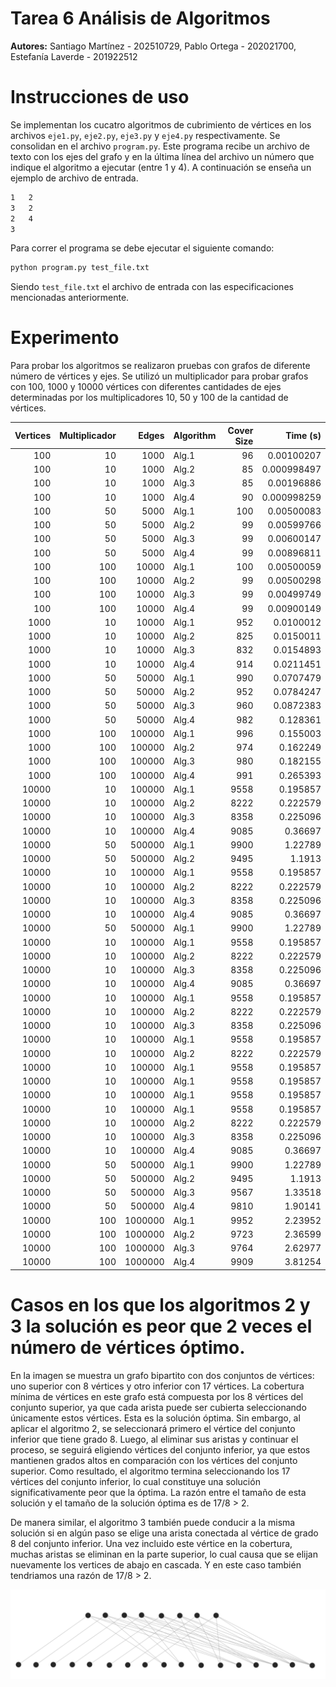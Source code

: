 # Tarea 6 Análisis de Algoritmos
**Autores:** Santiago Martínez - 202510729, Pablo Ortega - 202021700, Estefanía Laverde - 201922512

# Instrucciones de uso

Se implementan los cucatro algoritmos de cubrimiento de vértices en los archivos `eje1.py`, `eje2.py`, `eje3.py` y `eje4.py` respectivamente. Se consolidan en el archivo `program.py`. Este programa recibe un archivo de texto con los ejes del grafo y en la última línea del archivo un número que indique el algoritmo a ejecutar (entre 1 y 4). A continuación se enseña un ejemplo de archivo de entrada.

```bash
1	2
3	2
2   4
3
```

Para correr el programa se debe ejecutar el siguiente comando:

```bash
python program.py test_file.txt
```
Siendo `test_file.txt` el archivo de entrada con las especificaciones mencionadas anteriormente.

# Experimento
Para probar los algoritmos se realizaron pruebas con grafos de diferente número de vértices y ejes. Se utilizó un multiplicador para probar grafos con 100, 1000 y 10000 vértices con diferentes cantidades de ejes determinadas por los multiplicadores 10, 50 y 100 de la cantidad de vértices.

|   Vertices |   Multiplicador |   Edges | Algorithm   |   Cover Size |    Time (s) |
|-----------:|----------------:|--------:|:------------|-------------:|------------:|
|        100 |              10 |    1000 | Alg.1       |           96 | 0.00100207  |
|        100 |              10 |    1000 | Alg.2       |           85 | 0.000998497 |
|        100 |              10 |    1000 | Alg.3       |           85 | 0.00196886  |
|        100 |              10 |    1000 | Alg.4       |           90 | 0.000998259 |
|        100 |              50 |    5000 | Alg.1       |          100 | 0.00500083  |
|        100 |              50 |    5000 | Alg.2       |           99 | 0.00599766  |
|        100 |              50 |    5000 | Alg.3       |           99 | 0.00600147  |
|        100 |              50 |    5000 | Alg.4       |           99 | 0.00896811  |
|        100 |             100 |   10000 | Alg.1       |          100 | 0.00500059  |
|        100 |             100 |   10000 | Alg.2       |           99 | 0.00500298  |
|        100 |             100 |   10000 | Alg.3       |           99 | 0.00499749  |
|        100 |             100 |   10000 | Alg.4       |           99 | 0.00900149  |
|       1000 |              10 |   10000 | Alg.1       |          952 | 0.0100012   |
|       1000 |              10 |   10000 | Alg.2       |          825 | 0.0150011   |
|       1000 |              10 |   10000 | Alg.3       |          832 | 0.0154893   |
|       1000 |              10 |   10000 | Alg.4       |          914 | 0.0211451   |
|       1000 |              50 |   50000 | Alg.1       |          990 | 0.0707479   |
|       1000 |              50 |   50000 | Alg.2       |          952 | 0.0784247   |
|       1000 |              50 |   50000 | Alg.3       |          960 | 0.0872383   |
|       1000 |              50 |   50000 | Alg.4       |          982 | 0.128361    |
|       1000 |             100 |  100000 | Alg.1       |          996 | 0.155003    |
|       1000 |             100 |  100000 | Alg.2       |          974 | 0.162249    |
|       1000 |             100 |  100000 | Alg.3       |          980 | 0.182155    |
|       1000 |             100 |  100000 | Alg.4       |          991 | 0.265393    |
|      10000 |              10 |  100000 | Alg.1       |         9558 | 0.195857    |
|      10000 |              10 |  100000 | Alg.2       |         8222 | 0.222579    |
|      10000 |              10 |  100000 | Alg.3       |         8358 | 0.225096    |
|      10000 |              10 |  100000 | Alg.4       |         9085 | 0.36697     |
|      10000 |              50 |  500000 | Alg.1       |         9900 | 1.22789     |
|      10000 |              50 |  500000 | Alg.2       |         9495 | 1.1913      |
|      10000 |              10 |  100000 | Alg.1       |         9558 | 0.195857    |
|      10000 |              10 |  100000 | Alg.2       |         8222 | 0.222579    |
|      10000 |              10 |  100000 | Alg.3       |         8358 | 0.225096    |
|      10000 |              10 |  100000 | Alg.4       |         9085 | 0.36697     |
|      10000 |              50 |  500000 | Alg.1       |         9900 | 1.22789     |
|      10000 |              10 |  100000 | Alg.1       |         9558 | 0.195857    |
|      10000 |              10 |  100000 | Alg.2       |         8222 | 0.222579    |
|      10000 |              10 |  100000 | Alg.3       |         8358 | 0.225096    |
|      10000 |              10 |  100000 | Alg.4       |         9085 | 0.36697     |
|      10000 |              10 |  100000 | Alg.1       |         9558 | 0.195857    |
|      10000 |              10 |  100000 | Alg.2       |         8222 | 0.222579    |
|      10000 |              10 |  100000 | Alg.3       |         8358 | 0.225096    |
|      10000 |              10 |  100000 | Alg.1       |         9558 | 0.195857    |
|      10000 |              10 |  100000 | Alg.2       |         8222 | 0.222579    |
|      10000 |              10 |  100000 | Alg.1       |         9558 | 0.195857    |
|      10000 |              10 |  100000 | Alg.1       |         9558 | 0.195857    |
|      10000 |              10 |  100000 | Alg.1       |         9558 | 0.195857    |
|      10000 |              10 |  100000 | Alg.1       |         9558 | 0.195857    |
|      10000 |              10 |  100000 | Alg.2       |         8222 | 0.222579    |
|      10000 |              10 |  100000 | Alg.3       |         8358 | 0.225096    |
|      10000 |              10 |  100000 | Alg.4       |         9085 | 0.36697     |
|      10000 |              50 |  500000 | Alg.1       |         9900 | 1.22789     |
|      10000 |              50 |  500000 | Alg.2       |         9495 | 1.1913      |
|      10000 |              50 |  500000 | Alg.3       |         9567 | 1.33518     |
|      10000 |              50 |  500000 | Alg.4       |         9810 | 1.90141     |
|      10000 |             100 | 1000000 | Alg.1       |         9952 | 2.23952     |
|      10000 |             100 | 1000000 | Alg.2       |         9723 | 2.36599     |
|      10000 |             100 | 1000000 | Alg.3       |         9764 | 2.62977     |
|      10000 |             100 | 1000000 | Alg.4       |         9909 | 3.81254     |




# Casos en los que los algoritmos 2 y 3 la solución es peor que 2 veces el número de vértices óptimo.
En la imagen se muestra un grafo bipartito con dos conjuntos de vértices: uno superior con 8 vértices y otro inferior con 17 vértices. La cobertura mínima de vértices en este grafo está compuesta por los 8 vértices del conjunto superior, ya que cada arista puede ser cubierta seleccionando únicamente estos vértices. Esta es la solución óptima. Sin embargo, al aplicar el algoritmo 2, se seleccionará primero el vértice del conjunto inferior que tiene grado 8. Luego, al eliminar sus aristas y continuar el proceso, se seguirá eligiendo vértices del conjunto inferior, ya que estos mantienen grados altos en comparación con los vértices del conjunto superior. Como resultado, el algoritmo termina seleccionando los 17 vértices del conjunto inferior, lo cual constituye una solución significativamente peor que la óptima. La razón entre el tamaño de esta solución y el tamaño de la solución óptima es de 17/8 > 2.

De manera similar, el algoritmo 3 también puede conducir a la misma solución si en algún paso se elige una arista conectada al vértice de grado 8 del conjunto inferior. Una vez incluido este vértice en la cobertura, muchas aristas se eliminan en la parte superior, lo cual causa que se elijan nuevamente los vertices de abajo en cascada. Y en este caso también tendriamos una razón de 17/8 > 2.

![alt text](image.png)